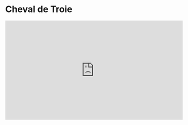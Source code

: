 # Cheval de Troie

<p align="center">
<iframe width="560" height="315" src="https://www.youtube.com/embed/SLeebIMR6H4?si=dn97JUTd0-ClVMnC" title="YouTube video player" frameborder="0" allow="accelerometer; autoplay; clipboard-write; encrypted-media; gyroscope; picture-in-picture; web-share" referrerpolicy="strict-origin-when-cross-origin" allowfullscreen></iframe>
</p>